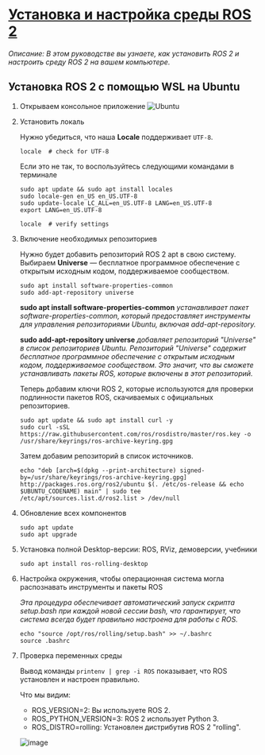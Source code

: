 # [Установка и настройка среды ROS 2](https://docs.ros.org/en/rolling/Tutorials/Beginner-CLI-Tools/Configuring-ROS2-Environment.html#check-environment-variables)

*Описание: В этом руководстве вы узнаете, как установить ROS 2 и настроить среду ROS 2 на вашем компьютере.*

## Установка ROS 2 с помощью WSL на Ubuntu
1. Открываем консольное приложение ![Ubuntu](https://img.shields.io/badge/Ubuntu-E95420?style=for-the-badge&logo=ubuntu&logoColor=white)
2. Установить локаль

   Нужно убедиться, что наша **Locale** поддерживает `UTF-8`. 

   ```
   locale  # check for UTF-8
   ```
  
   Если это не так, то воспользуйтесь следующими командами в терминале
  
   ```
   sudo apt update && sudo apt install locales
   sudo locale-gen en_US en_US.UTF-8
   sudo update-locale LC_ALL=en_US.UTF-8 LANG=en_US.UTF-8
   export LANG=en_US.UTF-8
  
   locale  # verify settings
   ```

3. Включение необходимых репозиториев

   Нужно будет добавить репозиторий ROS 2 apt в свою систему. Выбираем **Universe** — бесплатное программное обеспечение с открытым исходным кодом, поддерживаемое сообществом.

   ```
   sudo apt install software-properties-common
   sudo add-apt-repository universe  
   ```
   **sudo apt install software-properties-common** *устанавливает пакет software-properties-common, который предоставляет инструменты для управления репозиториями Ubuntu, включая add-apt-repository.*

   **sudo add-apt-repository universe** *добавляет репозиторий "Universe" в список репозиториев Ubuntu. Репозиторий "Universe" содержит бесплатное программное обеспечение с открытым исходным кодом, поддерживаемое сообществом. Это значит, что вы сможете устанавливать пакеты ROS, которые включены в этот репозиторий.*

   Теперь добавим ключи ROS 2, которые используются для проверки подлинности пакетов ROS, скачиваемых с официальных репозиториев.

   ```
   sudo apt update && sudo apt install curl -y
   sudo curl -sSL https://raw.githubusercontent.com/ros/rosdistro/master/ros.key -o /usr/share/keyrings/ros-archive-keyring.gpg
   ```

   Затем добавим репозиторий в список источников.

   ```
   echo "deb [arch=$(dpkg --print-architecture) signed-by=/usr/share/keyrings/ros-archive-keyring.gpg] http://packages.ros.org/ros2/ubuntu $(. /etc/os-release && echo $UBUNTU_CODENAME) main" | sudo tee /etc/apt/sources.list.d/ros2.list > /dev/null
   ```

4. Обновление всех компонентов

   ```
   sudo apt update
   sudo apt upgrade
   ```

5. Установка полной Desktop-версии: ROS, RViz, демоверсии, учебники

   ```
   sudo apt install ros-rolling-desktop
   ```

6. Настройка окружения, чтобы операционная система могла распознавать инструменты и пакеты ROS

   *Эта процедура обеспечивает автоматический запуск скрипта setup.bash при каждой новой сессии bash, что гарантирует, что система всегда будет правильно настроена для работы с ROS.*
   ```
   echo "source /opt/ros/rolling/setup.bash" >> ~/.bashrc
   source .bashrc
   ```
7. Проверка переменных среды
   
    Вывод команды `printenv | grep -i ROS` показывает, что ROS установлен и настроен правильно.

    Что мы видим:

    * ROS_VERSION=2: Вы используете ROS 2.
    * ROS_PYTHON_VERSION=3: ROS 2 использует Python 3.
    * ROS_DISTRO=rolling: Установлен дистрибутив ROS 2 "rolling".
      
   ![image](https://github.com/user-attachments/assets/4d616188-9ce6-4e5d-bf98-bf66dfd1eb37)

